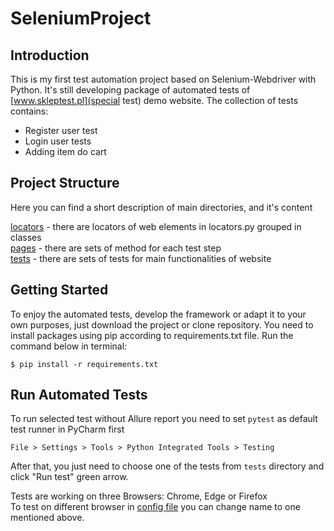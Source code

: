 # SeleniumProject

## Introduction
This is my first test automation project based on Selenium-Webdriver with Python. It's still developing package of
automated tests of [www.skleptest.pl](special test) demo website. The collection of tests contains:
* Register user test
* Login user tests
* Adding item do cart

## Project Structure
Here you can find a short description of main directories, and it's content

[locators](locators) - there are locators of web elements in locators.py grouped in classes\
[pages](pages) - there are sets of method for each test step\
[tests](tests) - there are sets of tests for main functionalities of website

## Getting Started
To enjoy the automated tests, develop the framework or adapt it to your own purposes, just download the project or clone
repository. You need to install packages using pip according to requirements.txt file. Run the command below in terminal:
```
$ pip install -r requirements.txt
```

## Run Automated Tests
To run selected test without Allure report you need to set `pytest` as default test runner in PyCharm first
```
File > Settings > Tools > Python Integrated Tools > Testing
```
After that, you just need to choose one of the tests from `tests` directory and click "Run test" green arrow.

Tests are working on three Browsers: Chrome, Edge or Firefox\
To test on different browser in [config file](config.json) you can change name to one mentioned above. 
